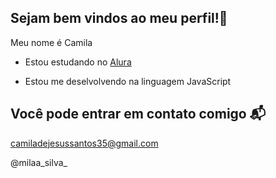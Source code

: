 ## Sejam bem vindos ao meu perfil!🤍
Meu nome é Camila

- Estou estudando no [Alura](https://www.alura.com.br)

- Estou me deselvolvendo na linguagem JavaScript
## Você pode entrar em contato comigo 📬
camiladejesussantos35@gmail.com

@milaa_silva_
